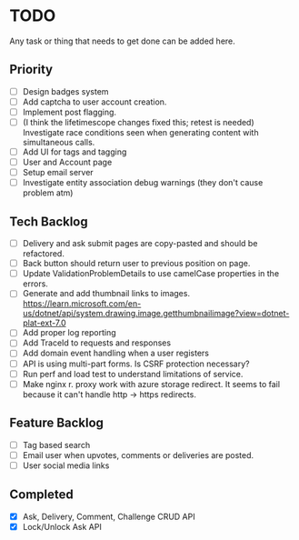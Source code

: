 # TODO

Any task or thing that needs to get done can be added here.

## Priority
- [ ] Design badges system
- [ ] Add captcha to user account creation.
- [ ] Implement post flagging.
- [ ] (I think the lifetimescope changes fixed this; retest is needed) Investigate race conditions seen when generating content with simultaneous calls.
- [ ] Add UI for tags and tagging
- [ ] User and Account page
- [ ] Setup email server
- [ ] Investigate entity association debug warnings (they don't cause problem atm)

## Tech Backlog

- [ ] Delivery and ask submit pages are copy-pasted and should be refactored.
- [ ] Back button should return user to previous position on page.
- [ ] Update ValidationProblemDetails to use camelCase properties in the errors.
- [ ] Generate and add thumbnail links to images. https://learn.microsoft.com/en-us/dotnet/api/system.drawing.image.getthumbnailimage?view=dotnet-plat-ext-7.0
- [ ] Add proper log reporting
- [ ] Add TraceId to requests and responses
- [ ] Add domain event handling when a user registers
- [ ] API is using multi-part forms. Is CSRF protection necessary?
- [ ] Run perf and load test to understand limitations of service.
- [ ] Make nginx r. proxy work with azure storage redirect. It seems to fail because it can't handle http -> https redirects.

## Feature Backlog

- [ ] Tag based search
- [ ] Email user when upvotes, comments or deliveries are posted.
- [ ] User social media links

## Completed
- [x] Ask, Delivery, Comment, Challenge CRUD API 
- [x] Lock/Unlock Ask API